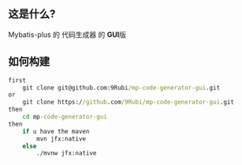 ## 这是什么?

Mybatis-plus 的 代码生成器 的 **GUI**版

## 如何构建
```cmd
first
    git clone git@github.com:9Rubi/mp-code-generator-gui.git
or  
    git clone https://github.com/9Rubi/mp-code-generator-gui.git
then
    cd mp-code-generator-gui
then
    if u have the maven
        mvn jfx:native
    else
        ./mvnw jfx:native
```